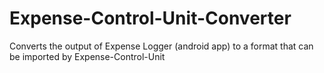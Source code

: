 # Expense-Control-Unit-Converter
Converts the output of Expense Logger (android app) to a format that can be imported by Expense-Control-Unit
